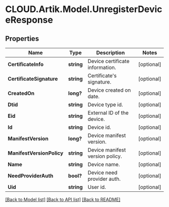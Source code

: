 # CLOUD.Artik.Model.UnregisterDeviceResponse
## Properties

Name | Type | Description | Notes
------------ | ------------- | ------------- | -------------
**CertificateInfo** | **string** | Device certificate information. | [optional] 
**CertificateSignature** | **string** | Certificate&#39;s signature. | [optional] 
**CreatedOn** | **long?** | Device created on date. | [optional] 
**Dtid** | **string** | Device type id. | [optional] 
**Eid** | **string** | External ID of the device. | [optional] 
**Id** | **string** | Device id. | [optional] 
**ManifestVersion** | **long?** | Device manifest version. | [optional] 
**ManifestVersionPolicy** | **string** | Device manifest version policy. | [optional] 
**Name** | **string** | Device name. | [optional] 
**NeedProviderAuth** | **bool?** | Device need provider auth. | [optional] 
**Uid** | **string** | User id. | [optional] 

[[Back to Model list]](../README.md#documentation-for-models) [[Back to API list]](../README.md#documentation-for-api-endpoints) [[Back to README]](../README.md)

